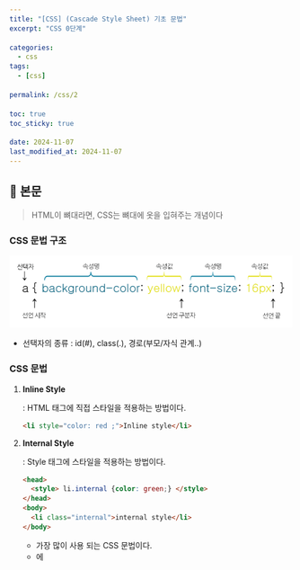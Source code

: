 ```yaml
---
title: "[CSS] (Cascade Style Sheet) 기초 문법"
excerpt: "CSS 0단계"

categories:
  - css
tags:
  - [css]

permalink: /css/2

toc: true
toc_sticky: true

date: 2024-11-07
last_modified_at: 2024-11-07
---
```


## 🦥 본문

> HTML이 뼈대라면, CSS는 뼈대에 옷을 입혀주는 개념이다
> 

### CSS 문법 구조

![image.png](/assets/images/posts_img/css/css_image1.png)

- 선택자의 종류 : id(#), class(.), 경로(부모/자식 관계..)

### CSS 문법

1. **Inline Style**
    
    : HTML 태그에 직접 스타일을 적용하는 방법이다.
    
    ```html
    <li style="color: red ;">Inline style</li>
    ```
    

1. **Internal Style**
    
    : Style 태그에 스타일을 적용하는 방법이다. 
    
    ```html
    <head>
      <style> li.internal {color: green;} </style>	
    </head>
    <body>
      <li class="internal">internal style</li>
    </body>
    ```
    
    - 가장 많이 사용 되는 CSS 문법이다.
    - <head>에 <style>태그를 입력하여  <Body>에서 도출되도록 한다.
    
2. **External  style**
    - 별도의 CSS파일을 생성하고 해당 파일을 HTML파일과 연결하는 방법이다.
    - 주의 : CSS파일은 단독으로 쓸 수 없으며 HTML 파일과 연동해야 사용이 가능하다.
    - <link>로 스타일 시트와 연동이 가능하다.
        - 예시 : syntax.css 파일과의 연동
    
    ```html
      <link rel="stylesheet" type="text/css" herf="css/syntax.css"> </link>
    ```